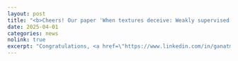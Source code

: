 ```yaml
---
layout: post
title: "<b>Cheers! Our paper 'When textures deceive: Weakly supervised industrial anomaly detection with adapted-Loss CycleGAN' has been accepted at the 2025 IEEE/CVF Conference on Computer Vision and Pattern Recognition (CVPR) Workshop on Visual Anomaly and Novelty Detection (VAND) 3.0 (Access link to be updated).</b>"
date: 2025-04-01
categories: news
nolink: true
excerpt: "Congratulations, <a href=\"https://www.linkedin.com/in/ganatma/\">Tapan Ganatma Nakkina</a>!"
---
```


